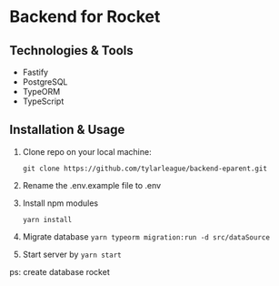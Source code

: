 # Backend for Rocket

## Technologies & Tools

- Fastify
- PostgreSQL
- TypeORM
- TypeScript

## Installation & Usage

1. Clone repo on your local machine:

   `git clone https://github.com/tylarleague/backend-eparent.git`

2. Rename the .env.example file to .env
3. Install npm modules

   `yarn install`

4. Migrate database
   `yarn typeorm migration:run -d src/dataSource`
5. Start server by `yarn start`

ps: create database rocket
